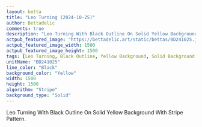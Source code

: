 ```yaml
---
layout: betta
title: "Leo Turning (2024-10-25)"
author: Bettadelic
comments: true
description: "Leo Turning With Black Outline On Solid Yellow Background With Stripe Pattern."
actpub_featured_image: "https://bettadelic.art/static/bettas/BD241025.jpg"
actpub_featured_image_width: 1500
actpub_featured_image_height: 1500
tags: [Leo Turning, Black Outline, Yellow Background, Solid Background Pattern, Stripe Pattern, October 2024]
unitName: "BD241025"
line_color: "Black"
background_color: "Yellow"
width: 1500
height: 1500
algorithm: "Stripe"
background_type: "Solid"
---
```


Leo Turning With Black Outline On Solid Yellow Background With Stripe Pattern.
